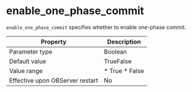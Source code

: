 enable_one_phase_commit 
============================================

`enable_one_phase_commit` specifies whether to enable one-phase commit. 


|          **Property**           |                                            **Description**                                             |
|---------------------------------|--------------------------------------------------------------------------------------------------------|
| Parameter type                  | Boolean                                                                                                |
| Default value                   | TrueFalse                                                                                              |
| Value range                     | * True   * False    |
| Effective upon OBServer restart | No                                                                                                     |



